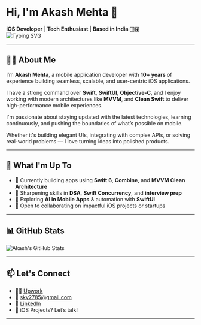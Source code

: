 # Hi, I'm Akash Mehta 👋  
**iOS Developer** | **Tech Enthusiast** | **Based in India 🇮🇳**  
![Typing SVG](https://readme-typing-svg.herokuapp.com?font=Fira+Code&pause=1000&color=1F75FE&center=true&vCenter=true&width=840&lines=iOS+Mobile+App+Developer+%7C+Swift+SwiftUI+%7C+MVVM+Architecture;10%2B+Years+of+Experience)

---

## 👨‍💻 About Me

I’m **Akash Mehta**, a mobile application developer with **10+ years** of experience building seamless, scalable, and user-centric iOS applications.

I have a strong command over **Swift**, **SwiftUI**, **Objective-C**, and I enjoy working with modern architectures like **MVVM**, and **Clean Swift** to deliver high-performance mobile experiences.

I'm passionate about staying updated with the latest technologies, learning continuously, and pushing the boundaries of what’s possible on mobile.

Whether it's building elegant UIs, integrating with complex APIs, or solving real-world problems — I love turning ideas into polished products.

---

## 🚀 What I'm Up To

- 🔭 Currently building apps using **Swift 6**, **Combine**, and **MVVM Clean Architecture**
- 🌱 Sharpening skills in **DSA**, **Swift Concurrency**, and **interview prep**
- 🧠 Exploring **AI in Mobile Apps** & automation with **SwiftUI**
- 🤝 Open to collaborating on impactful iOS projects or startups
---

## 📊 GitHub Stats

![Akash's GitHub Stats](https://github-readme-stats.vercel.app/api?username=AkashMehta)

---

## 📫 Let's Connect

- 🧑‍💻 [Upwork](https://www.upwork.com/freelancers/~01d06ab25285147ca8?mp_source=share)
- 📧 [sky2785@gmail.com](mailto:sky2785@gmail.com)
- 💼 [LinkedIn](https://www.linkedin.com/in/akash-mehta-976b3935/)
- 📱 iOS Projects? Let’s talk!

---
